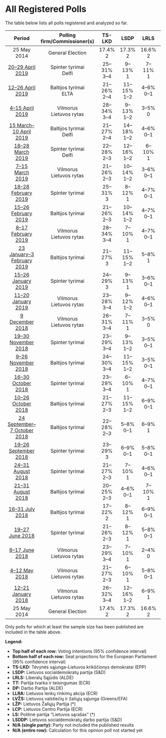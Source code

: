 # All Registered Polls

The table below lists all polls registered and analyzed so far.

| Period     | Polling firm/Commissioner(s) | TS-LKD | LSDP | LRLS | TT | DP | LLRA | LVŽS | LŽP | LCP | LS | LSDDP |
|:----------:|:----------------------------:|:--:|:--:|:--:|:--:|:--:|:--:|:--:|:--:|:--:|:--:|:--:|
| 25 May 2014 | General Election | 17.4% <br> 2 | 17.3% <br> 2 | 16.6% <br> 2 | 14.2% <br> 2 | 12.4% <br> 1 | 8.0% <br> 1 | 6.6% <br> 1 | 3.6% <br> 0 | 0.0% <br> 0 | 0.0% <br> 0 | 0.0% <br> 0 |
| [20–29 April 2019](2019-04-29-Spintertyrimai.html) | Spinter tyrimai <br> Delfi | 25–31% <br> 3–4 | 9–13% <br> 1 | 7–11% <br> 1 | 6–9% <br> 1 | 7–10% <br> 1 | 5–8% <br> 0–1 | 21–27% <br> 3 | N/A <br> N/A | 2–4% <br> 0 | N/A <br> N/A | N/A <br> N/A |
| [12–26 April 2019](2019-04-26-Baltijostyrimai.html) | Baltijos tyrimai <br> ELTA | 21–26% <br> 2–4 | 11–15% <br> 1–2 | 4–6% <br> 0–1 | 4–6% <br> 0–1 | 5–8% <br> 0–1 | 3–5% <br> 0–1 | 22–28% <br> 3–4 | 1–3% <br> 0 | 6–9% <br> 1 | 2–4% <br> 0 | 3–5% <br> 0–1 |
| [4–15 April 2019](2019-04-15-Vilmorus.html) | Vilmorus <br> Lietuvos rytas | 28–34% <br> 3–4 | 9–13% <br> 1–2 | 3–5% <br> 0 | 7–11% <br> 1 | 7–11% <br> 1 | 4–6% <br> 0–1 | 22–27% <br> 3–4 | N/A <br> N/A | 3–5% <br> 0–1 | N/A <br> N/A | 3–5% <br> 0 |
| [15 March–10 April 2019](2019-04-10-Baltijostyrimai.html) | Baltijos tyrimai <br> Delfi | 21–27% <br> 2–4 | 14–18% <br> 1–2 | 4–6% <br> 0–1 | 4–6% <br> 0–1 | 7–11% <br> 1 | 3–5% <br> 0–1 | 22–28% <br> 3–4 | N/A <br> N/A | N/A <br> N/A | N/A <br> N/A | 4–6% <br> 0–1 |
| [18–28 March 2019](2019-03-28-Spintertyrimai.html) | Spinter tyrimai <br> Delfi | 22–28% <br> 2–3 | 12–16% <br> 1–2 | 6–10% <br> 1 | 6–9% <br> 1 | 6–9% <br> 1 | 4–7% <br> 0–1 | 19–24% <br> 2–3 | N/A <br> N/A | 3–5% <br> 0–1 | N/A <br> N/A | N/A <br> N/A |
| [7–15 March 2019](2019-03-15-Vilmorus.html) | Vilmorus <br> Lietuvos rytas | 21–26% <br> 2–3 | 10–14% <br> 1–2 | 3–6% <br> 0–1 | 6–9% <br> 1 | 6–9% <br> 1 | 2–5% <br> 0 | 24–30% <br> 3 | N/A <br> N/A | N/A <br> N/A | N/A <br> N/A | 5–8% <br> 0–1 |
| [18–28 February 2019](2019-02-28-Spintertyrimai.html) | Spinter tyrimai | 25–31% <br> 3 | 8–12% <br> 1 | 4–7% <br> 0–1 | 4–7% <br> 0–1 | 6–9% <br> 1 | 5–8% <br> 0–1 | 20–25% <br> 2–3 | N/A <br> N/A | N/A <br> N/A | N/A <br> N/A | N/A <br> N/A |
| [15–26 February 2019](2019-02-26-Baltijostyrimai.html) | Baltijos tyrimai | 21–26% <br> 2–3 | 10–14% <br> 1–2 | 4–7% <br> 0–1 | 8–12% <br> 1 | 9–13% <br> 1–2 | 3–6% <br> 0–1 | 19–24% <br> 2–3 | N/A <br> N/A | N/A <br> N/A | N/A <br> N/A | 3–5% <br> 0 |
| [8–17 February 2019](2019-02-17-Vilmorus.html) | Vilmorus <br> Lietuvos rytas | 28–34% <br> 3–4 | 7–10% <br> 1 | 4–7% <br> 0–1 | 6–9% <br> 1 | 6–10% <br> 1 | 2–5% <br> 0 | 25–30% <br> 3–4 | N/A <br> N/A | 3–5% <br> 0–1 | N/A <br> N/A | 3–5% <br> 0 |
| [23 January–3 February 2019](2019-02-03-Baltijostyrimai.html) | Baltijos tyrimai | 21–27% <br> 3 | 11–15% <br> 1–2 | 5–8% <br> 1 | 10–14% <br> 1–2 | 7–10% <br> 1 | 2–4% <br> 0 | 19–24% <br> 2–3 | N/A <br> N/A | 4–6% <br> 0–1 | N/A <br> N/A | 3–5% <br> 0 |
| [15–26 January 2019](2019-01-26-Spintertyrimai.html) | Spinter tyrimai | 24–29% <br> 3 | 9–13% <br> 1 | 3–6% <br> 0–1 | 7–10% <br> 1 | 6–9% <br> 1 | 5–8% <br> 1 | 20–25% <br> 2–3 | N/A <br> N/A | 2–4% <br> 0 | N/A <br> N/A | 2–4% <br> 0 |
| [11–20 January 2019](2019-01-20-Vilmorus.html) | Vilmorus <br> Lietuvos rytas | 23–28% <br> 3–4 | 9–12% <br> 1–2 | 4–6% <br> 0–1 | 8–11% <br> 1 | 7–11% <br> 1 | 3–5% <br> 0–1 | 24–30% <br> 3–4 | N/A <br> N/A | 4–6% <br> 0–1 | N/A <br> N/A | 3–6% <br> 0–1 |
| [9 December 2018](2018-12-09-Vilmorus.html) | Vilmorus <br> Lietuvos rytas | 26–31% <br> 3–4 | 7–11% <br> 1 | 3–5% <br> 0 | 9–12% <br> 1–2 | 9–13% <br> 1–2 | 3–5% <br> 0–1 | 21–26% <br> 3 | N/A <br> N/A | N/A <br> N/A | N/A <br> N/A | 3–5% <br> 0 |
| [19–30 November 2018](2018-11-30-Spintertyrimai.html) | Spinter tyrimai | 23–29% <br> 3–4 | 9–13% <br> 1–2 | 3–5% <br> 0–1 | 9–13% <br> 1–2 | 5–8% <br> 0–1 | 6–9% <br> 1 | 20–25% <br> 2–3 | N/A <br> N/A | 4–7% <br> 0–1 | N/A <br> N/A | 3–5% <br> 0–1 |
| [9–26 November 2018](2018-11-26-Baltijostyrimai.html) | Baltijos tyrimai | 24–30% <br> 3–4 | 11–15% <br> 1–2 | 3–5% <br> 0–1 | 8–12% <br> 1 | 7–10% <br> 1 | 3–5% <br> 0–1 | 19–24% <br> 2–3 | N/A <br> N/A | 5–8% <br> 0–1 | N/A <br> N/A | 5–8% <br> 0–1 |
| [16–30 October 2018](2018-10-30-Spintertyrimai.html) | Spinter tyrimai | 23–29% <br> 3–4 | 6–10% <br> 1 | 4–7% <br> 0–1 | 10–14% <br> 1–2 | 5–8% <br> 0–1 | 5–8% <br> 0–1 | 19–24% <br> 2–3 | N/A <br> N/A | 3–5% <br> 0–1 | N/A <br> N/A | 4–7% <br> 0–1 |
| [10–26 October 2018](2018-10-26-Baltijostyrimai.html) | Baltijos tyrimai | 21–27% <br> 2–3 | 11–15% <br> 1–2 | 6–9% <br> 0–1 | 9–13% <br> 1 | 6–9% <br> 1 | 4–6% <br> 0–1 | 16–20% <br> 2 | N/A <br> N/A | 5–8% <br> 0–1 | N/A <br> N/A | 6–9% <br> 1 |
| [24 September–7 October 2018](2018-10-07-Baltijostyrimai.html) | Baltijos tyrimai | 22–28% <br> 2–3 | 5–8% <br> 0–1 | 6–9% <br> 1 | 10–14% <br> 1–2 | 7–10% <br> 1 | 3–5% <br> 0 | 16–20% <br> 2 | N/A <br> N/A | 4–6% <br> 0–1 | N/A <br> N/A | 5–8% <br> 0–1 |
| [19–26 September 2018](2018-09-26-Spintertyrimai.html) | Spinter tyrimai | 23–29% <br> 3 | 6–9% <br> 0–1 | 5–8% <br> 0–1 | 8–12% <br> 1 | 5–8% <br> 0–1 | 5–8% <br> 0–1 | 21–27% <br> 2–3 | N/A <br> N/A | 3–5% <br> 0 | N/A <br> N/A | 5–8% <br> 0–1 |
| [24–31 August 2018](2018-08-31-Spintertyrimai.html) | Spinter tyrimai | 21–27% <br> 2–3 | 7–10% <br> 1 | 4–6% <br> 0–1 | 9–13% <br> 1 | 6–9% <br> 1 | 4–6% <br> 0–1 | 20–25% <br> 2–3 | N/A <br> N/A | 5–8% <br> 0–1 | N/A <br> N/A | 5–8% <br> 0–1 |
| [21–31 August 2018](2018-08-31-Baltijostyrimai.html) | Baltijos tyrimai | 20–25% <br> 2–3 | 4–6% <br> 0–1 | 7–10% <br> 1 | 8–12% <br> 1 | 6–9% <br> 1 | 3–5% <br> 0–1 | 19–24% <br> 2–3 | N/A <br> N/A | 6–9% <br> 1 | N/A <br> N/A | 4–6% <br> 0–1 |
| [16–31 July 2018](2018-07-31-Baltijostyrimai.html) | Baltijos tyrimai | 17–22% <br> 2 | 8–12% <br> 1 | 6–9% <br> 0–1 | 11–15% <br> 1–2 | 7–11% <br> 1 | 5–8% <br> 0–1 | 15–19% <br> 1–2 | N/A <br> N/A | 6–9% <br> 0–1 | N/A <br> N/A | 5–8% <br> 0–1 |
| [19–27 June 2018](2018-06-27-Spintertyrimai.html) | Spinter tyrimai | 21–26% <br> 2–3 | 8–12% <br> 1 | 5–8% <br> 0–1 | 9–13% <br> 1 | 7–11% <br> 1 | 4–7% <br> 0–1 | 18–23% <br> 2–3 | N/A <br> N/A | 3–5% <br> 0–1 | N/A <br> N/A | 5–8% <br> 0–1 |
| [8–17 June 2018](2018-06-17-Vilmorus.html) | Vilmorus <br> Lietuvos rytas | 23–29% <br> 3–4 | 7–10% <br> 1 | 2–4% <br> 0 | 8–12% <br> 1–2 | 9–13% <br> 1–2 | 3–5% <br> 0–1 | 21–27% <br> 3 | N/A <br> N/A | 4–7% <br> 0–1 | N/A <br> N/A | 7–10% <br> 1 |
| [4–12 May 2018](2018-05-12-Vilmorus.html) | Vilmorus <br> Lietuvos rytas | 21–27% <br> 2–3 | 6–10% <br> 1 | 5–8% <br> 0–1 | 9–13% <br> 1 | 8–12% <br> 1 | 3–5% <br> 0–1 | 19–24% <br> 2–3 | N/A <br> N/A | 5–8% <br> 0–1 | N/A <br> N/A | 7–11% <br> 1 |
| [12–21 January 2018](2018-01-21-Vilmorus.html) | Vilmorus <br> Lietuvos rytas | 26–32% <br> 3–4 | 12–16% <br> 1–2 | 6–9% <br> 1 | 12–16% <br> 1–2 | 2–4% <br> 0 | 3–5% <br> 0 | 21–26% <br> 2–3 | 1–2% <br> 0 | 2–4% <br> 0 | 1–2% <br> 0 | N/A <br> N/A |
| 25 May 2014 | General Election | 17.4% <br> 2 | 17.3% <br> 2 | 16.6% <br> 2 | 14.2% <br> 2 | 12.4% <br> 1 | 8.0% <br> 1 | 6.6% <br> 1 | 3.6% <br> 0 | 0.0% <br> 0 | 0.0% <br> 0 | 0.0% <br> 0 |

Only polls for which at least the sample size has been published are included in the table above.

**Legend:**
+ **Top half of each row:** Voting intentions (95% confidence interval)
+ **Bottom half of each row:** Seat projections for the European Parliament (95% confidence interval)
+ **TS-LKD:** Tėvynės sąjunga–Lietuvos krikščionys demokratai (EPP)
+ **LSDP:** Lietuvos socialdemokratų partija (S&D)
+ **LRLS:** Liberalų Sąjūdis (ALDE)
+ **TT:** Partija tvarka ir teisingumas (ECR)
+ **DP:** Darbo Partija (ALDE)
+ **LLRA:** Lietuvos lenkų rinkimų akcija (ECR)
+ **LVŽS:** Lietuvos valstiečių ir žaliųjų sąjunga (Greens/EFA)
+ **LŽP:** Lietuvos Žaliųjų Partija (*)
+ **LCP:** Lietuvos Centro Partija (ECR)
+ **LS:** Politinė partija “Lietuvos sąrašas” (*)
+ **LSDDP:** Lietuvos socialdemokratų darbo partija (S&D)
+ **N/A (single party):** Party not included the published results
+ **N/A (entire row):** Calculation for this opinion poll not started yet


